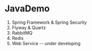 # JavaDemo

1. Spring Framework & Spring Security
2. Flyway & Quartz
3. RabbitMQ
4. Redis
5. Web Service  -- under developing
